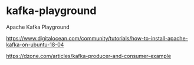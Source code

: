 # kafka-playground
Apache Kafka Playground

https://www.digitalocean.com/community/tutorials/how-to-install-apache-kafka-on-ubuntu-18-04

https://dzone.com/articles/kafka-producer-and-consumer-example


